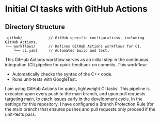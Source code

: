 # Initial CI tasks with GitHub Actions

## Directory Structure
```
.github/            // GitHub-specific configurations, including GitHub Actions.
└── workflows/      // Defines GitHub Actions workflows for CI.
    └── ci.yaml	    // Automated build and test.
```

This GitHub Actions workflow serves as an initial step in the continuous integration (CI) pipeline for quick feedback on commits. This workflow:

- Automatically checks the syntax of the C++ code.
- Runs unit-tests with GoogleTest.

I am using GitHub Actions for quick, lightweight CI tasks. This pipeline is executed upon every push to the main branch, and upon pull requests targeting main, to catch issues early in the development cycle. In the settings for this repository, I have configured a Branch Protection Rule (for the main branch) that ensures pushes and pull requests only proceed if the unit-tests pass.